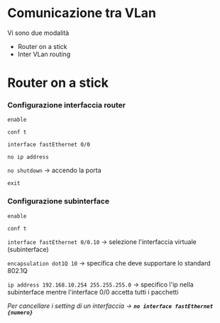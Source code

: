 # Comunicazione tra VLan

Vi sono due modalità

- Router on a stick
- Inter VLan routing

# Router on a stick

### Configurazione interfaccia router

`enable`

`conf t`

`interface fastEthernet 0/0`

`no ip address` 

`no shutdown` → accendo la porta

`exit`

### Configurazione subinterface

`enable`

`conf t`

`interface fastEthernet 0/0.10` → selezione l'interfaccia virtuale (subinterface)

`encapsulation dot1Q 10` → specifica che deve supportare lo standard 802.1Q

`ip address 192.168.10.254 255.255.255.0` → specifico l'ip nella subinterface mentre l'interface 0/0 accetta tutti i pacchetti

*Per cancellare i setting di un interfaccia → **`no interface fastEthernet {numero}`***